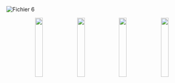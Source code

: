 ![Fichier 6](https://github.com/sawyerf/Castafiore/assets/22857002/a6969f24-415a-497a-99ef-f2c9da432d27)


<div align="center">
<img style="width: 20%; margin-right: 5px;" src="https://github.com/sawyerf/Castafiore/assets/22857002/9427318a-79ad-4b60-876f-275df971d287" />
<img style="width: 20%; margin-right: 5px;" src="https://github.com/sawyerf/Castafiore/assets/22857002/2a71c66e-260d-4dcd-9cdd-86b63eaf0ae1" />
<img style="width: 20%; margin-right: 5px;" src="https://github.com/sawyerf/Castafiore/assets/22857002/06f5acf0-b5e1-4416-a82d-4a41d08e4ff0" />
<img style="width: 20%; margin-right: 5px;" src="https://github.com/sawyerf/Castafiore/assets/22857002/8783a260-42f5-4e20-851f-46afb37878db" />
</div>

